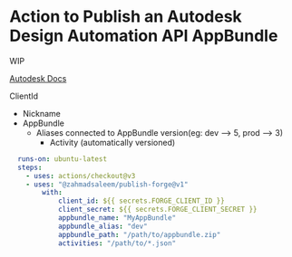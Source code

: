 
# Action to Publish an Autodesk Design Automation API AppBundle

WIP

[Autodesk Docs](https://aps.autodesk.com/en/docs/design-automation/v3/developers_guide/basics/)

ClientId
- Nickname
- AppBundle
  - Aliases connected to AppBundle version(eg: dev --> 5, prod --> 3)
    - Activity (automatically versioned)

```yaml
  runs-on: ubuntu-latest
  steps:
    - uses: actions/checkout@v3
    - uses: "@zahmadsaleem/publish-forge@v1"
        with:
            client_id: ${{ secrets.FORGE_CLIENT_ID }}
            client_secret: ${{ secrets.FORGE_CLIENT_SECRET }}
            appbundle_name: "MyAppBundle"
            appbundle_alias: "dev"
            appbundle_path: "/path/to/appbundle.zip"
            activities: "/path/to/*.json"
```